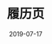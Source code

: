 ---
title: "履历页"
date: 2019-07-17
type: ["about"]
weight: 100
description: "关于我的履历记录"
displayInMenu: true
featuredImage: "https://visnonline.oss-cn-shenzhen.aliyuncs.com/pics/oldicon/avater.jpg"
---